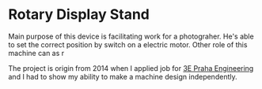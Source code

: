 # Rotary Display Stand
Main purpose of this device is facilitating work for a photograher.
He's able to set the correct position by switch on a electric motor.
Other role of this machine can as r

The project is origin from 2014 when I applied job for <a href="https://3epraha.cz/">3E Praha Engineering</a> and I had to show my ability to make a machine design independently.
